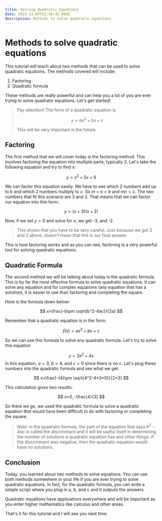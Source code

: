```yaml
---
title: Solving Quadratic Equations
date: 2019-12-07T21:50:45.899Z
description: Methods to solve quadratic equations
---
```

# Methods to solve quadratic equations

This tutorial will teach about two methods that can be used to solve quadratic equations. The methods covered will include:

1. Factoring
2. Quadratic formula

These methods are really powerful and can help you a lot of you are ever trying to solve quadratic equations. Let's get started!

> Pay attention! The form of a quadratic equation is 
>
>$$
>y=ax^2+bx+c
>$$
>
>This will be very important in the future.

## Factoring
The first method that we will cover today is the factoring method. This involves factoring the equation into multiple parts, typically 2. Let's take the following equation and try to find $x$:

$$
y=x^2+5x+6
$$

We can factor this equation easily. We have to see which 2 numbers add up to $b$ and which 2 numbers multiply to $c$. So $m+n=b$ and $mn=c$. The two numbers that fit this scenario are 3 and 2. That means that we can factor our equation into this form:

$$
y=(x+3)(x+2)
$$

Now, if we set $y=0$ and solve for $x$, we get -3, and -2.

> This shows that you have to be very careful. Just because we got 3 and 2 above, doesn't mean that this is our final answer.

This is how factoring works and as you can see, factoring is a very powerful tool for solving quadratic equations.

## Quadratic Formula

The second method we will be talking about today is the quadratic formula. This is by far the most effective formula to solve quadratic equations. It can solve any equation and for complex equations (any equation that has a solution), it is easier to use than factoring and completing the square.

Here is the formula down below:

$$
x=\frac{-b\pm \sqrt{b^2-4ac}}{2a}
$$

Remember that a quadratic equation is in the form:

$$
f(x)=ax^2
+bx+c
$$

So we can use this formula to solve any quadratic formula. Let's try to solve this equation

$$
y=3x^2+4x
$$
In this equation, $a=3$, $b=4$, and $c=0$ since there is no $c$. Let's plug these numbers into the quadratic formula and see what we get.

$$
x=\frac{-(4)\pm \sqrt{4^2-4*3*0}}{2*3}
$$

This calculation gives two results:

$$
x=0, -\frac{4}{3}
$$

So there we go, we used the quadratic formula to solve a quadratic equation that would have been difficult to do with factoring or completing the square.

> *Note*: in the quadratic formula, the part of the equation that says $b^2-4ac$ is called the discriminant and it will be useful itself in determining the number of solutions a quadratic equation has and other things. If the discriminant was negative, then the quadratic equation would have no solutions.


## Conclusion
Today, you learned about two methods to solve equations. You can use both methods somewhere in your life if you are ever trying to solve quadratic equations. In fact, for the quadratic formula, you can write a simple script where you plug in a, b, and c and it outputs the answers. 

Quadratic equations have applications everywhere and will be important as you enter higher mathematics like calculus and other areas.

That's it for this tutorial and I will see you next time.
